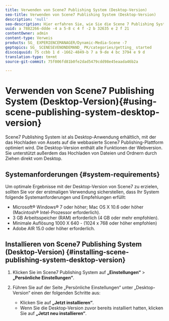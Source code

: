 ```yaml
---
title: Verwenden von Scene7 Publishing System (Desktop-Version)
seo-title: Verwenden von Scene7 Publishing System (Desktop-Version)
description: 'null'
seo-description: Hier erfahren Sie, wie Sie die Scene 7 Publishing System-Desktop-Version verwenden.
uuid: a 7882266-ddde -4 a 5-8 c 4 f -2 b 32635 e 2 f 21
contentOwner: admin
content-type: Verweis
products: SG_ EXPERIENCEMANAGER/Dynamic-Media-Scene -7
geptopics: SG_ SCENESEVENONDEMAND_ PK/categories/getting_ started
discoiquuid: 75 ccbb 1 d -1662-4849-b 7 a 9-de 4 bc 3794 e 9 d
translation-type: tm+mt
source-git-commit: 75f006fd81b0fe2dad5479cdd98e45eaada46b2a

---
```



# Verwenden von Scene7 Publishing System (Desktop-Version){#using-scene-publishing-system-desktop-version}

Scene7 Publishing System ist als Desktop-Anwendung erhältlich, mit der das Hochladen von Assets auf die webbasierte Scene7 Publishing-Plattform optimiert wird. Die Desktop-Version enthält alle Funktionen der Webversion. Sie unterstützt außerdem das Hochladen von Dateien und Ordnern durch Ziehen direkt vom Desktop.

## Systemanforderungen {#system-requirements}

Um optimale Ergebnisse mit der Desktop-Version von Scene7 zu erzielen, sollten Sie vor der erstmaligen Verwendung sicherstellen, dass Ihr System folgende Systemanforderungen und Empfehlungen erfüllt:

* Microsoft® Windows® 7 oder höher; Mac OS X 10.6 oder höher (Macintosh® Intel-Prozessor erforderlich).
* 3 GB Arbeitsspeicher (RAM) erforderlich (4 GB oder mehr empfohlen).
* Minimale Auflösung 1000 X 640 - (1024 x 768 oder höher empfohlen)
* Adobe AIR 15.0 oder höher erforderlich.

## Installieren von Scene7 Publishing System (Desktop-Version) {#installing-scene-publishing-system-desktop-version}

1. Klicken Sie im Scene7 Publishing System auf **„Einstellungen“** &gt; **„Persönliche Einstellungen“**.
1. Führen Sie auf der Seite „Persönliche Einstellungen“ unter „Desktop-Version“ einen der folgenden Schritte aus:

   * Klicken Sie auf **„Jetzt installieren“**.
   * Wenn Sie die Desktop-Version zuvor bereits installiert hatten, klicken Sie auf **„Jetzt neu installieren“**.

